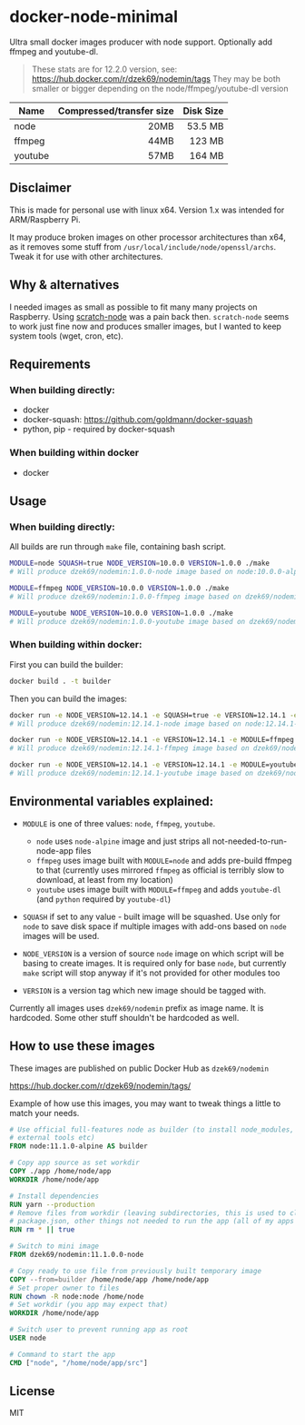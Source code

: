 # docker-node-minimal

Ultra small docker images producer with node support. Optionally add ffmpeg and youtube-dl.

> These stats are for 12.2.0 version, see: https://hub.docker.com/r/dzek69/nodemin/tags
> They may be both smaller or bigger depending on the node/ffmpeg/youtube-dl version

| Name | Compressed/transfer size | Disk Size |
|------|--------------------------:|----------:|
| node | 20MB | 53.5 MB |
| ffmpeg | 44MB | 123 MB |
| youtube | 57MB | 164 MB |

## Disclaimer

This is made for personal use with linux x64.
Version 1.x was intended for ARM/Raspberry Pi.

It may produce broken images on other processor architectures than x64, as it removes some stuff from
`/usr/local/include/node/openssl/archs`. Tweak it for use with other architectures.

## Why & alternatives

I needed images as small as possible to fit many many projects on Raspberry. Using [scratch-node](https://github.com/astefanutti/scratch-node)
was a pain back then. `scratch-node` seems to work just fine now and produces smaller images, but I wanted to keep
system tools (wget, cron, etc). 

## Requirements

### When building directly:

- docker
- docker-squash: https://github.com/goldmann/docker-squash
- python, pip - required by docker-squash

### When building within docker

- docker

## Usage

### When building directly:

All builds are run through `make` file, containing bash script.

```bash
MODULE=node SQUASH=true NODE_VERSION=10.0.0 VERSION=1.0.0 ./make
# Will produce dzek69/nodemin:1.0.0-node image based on node:10.0.0-alpine

MODULE=ffmpeg NODE_VERSION=10.0.0 VERSION=1.0.0 ./make
# Will produce dzek69/nodemin:1.0.0-ffmpeg image based on dzek69/nodemin:1.0.0-node

MODULE=youtube NODE_VERSION=10.0.0 VERSION=1.0.0 ./make
# Will produce dzek69/nodemin:1.0.0-youtube image based on dzek69/nodemin:1.0.0-ffmpeg
```

### When building within docker:

First you can build the builder:
```bash
docker build . -t builder
```

Then you can build the images:

```bash
docker run -e NODE_VERSION=12.14.1 -e SQUASH=true -e VERSION=12.14.1 -e MODULE=node -v /var/run/docker.sock:/var/run/docker.sock -it builder ./make
# Will produce dzek69/nodemin:12.14.1-node image based on node:12.14.1-alpine

docker run -e NODE_VERSION=12.14.1 -e VERSION=12.14.1 -e MODULE=ffmpeg -v /var/run/docker.sock:/var/run/docker.sock -it builder ./make
# Will produce dzek69/nodemin:12.14.1-ffmpeg image based on dzek69/nodemin:12.14.1-node

docker run -e NODE_VERSION=12.14.1 -e VERSION=12.14.1 -e MODULE=youtube -v /var/run/docker.sock:/var/run/docker.sock -it builder ./make
# Will produce dzek69/nodemin:12.14.1-youtube image based on dzek69/nodemin:12.14.1-ffmpeg
```

## Environmental variables explained:

- `MODULE` is one of three values: `node`, `ffmpeg`, `youtube`.
    - `node` uses `node-alpine` image and just strips all not-needed-to-run-node-app files
    - `ffmpeg` uses image built with `MODULE=node` and adds pre-build ffmpeg to that (currently uses mirrored `ffmpeg`
       as official is terribly slow to download, at least from my location)
    - `youtube` uses image built with `MODULE=ffmpeg` and adds `youtube-dl` (and `python` required by `youtube-dl`)

- `SQUASH` if set to any value - built image will be squashed. Use only for `node` to save disk space if multiple
images with add-ons based on `node` images will be used.

- `NODE_VERSION` is a version of source `node` image on which script will be basing to create images. It is required
only for base `node`, but currently `make` script will stop anyway if it's not provided for other modules too

- `VERSION` is a version tag which new image should be tagged with.

Currently all images uses `dzek69/nodemin` prefix as image name. It is hardcoded. Some other stuff shouldn't be
hardcoded as well.

## How to use these images

These images are published on public Docker Hub as `dzek69/nodemin`

https://hub.docker.com/r/dzek69/nodemin/tags/

Example of how use this images, you may want to tweak things a little to match your needs.

```Dockerfile
# Use official full-features node as builder (to install node_modules, cleanup sources from unneeded stuff using
# external tools etc)
FROM node:11.1.0-alpine AS builder

# Copy app source as set workdir
COPY ./app /home/node/app
WORKDIR /home/node/app

# Install dependencies
RUN yarn --production
# Remove files from workdir (leaving subdirectories, this is used to clean all config files like .eslintrc, .gitignore,
# package.json, other things not needed to run the app (all of my apps are always in `src` directory)
RUN rm * || true

# Switch to mini image
FROM dzek69/nodemin:11.1.0.0-node

# Copy ready to use file from previously built temporary image
COPY --from=builder /home/node/app /home/node/app
# Set proper owner to files
RUN chown -R node:node /home/node
# Set workdir (you app may expect that)
WORKDIR /home/node/app

# Switch user to prevent running app as root
USER node

# Command to start the app
CMD ["node", "/home/node/app/src"]
```

## License

MIT
